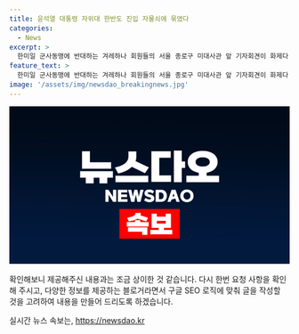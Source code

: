 ```yaml
---
title: 윤석열 대통령 자위대 한반도 진입 자물쇠에 묶였다
categories:
  - News
excerpt: >
  한미일 군사동맹에 반대하는 겨레하나 회원들의 서울 종로구 미대사관 앞 기자회견이 화제다. 참석자들은 윤석열 대통령을 전쟁동맹으로 표현하여 논란을 일으키고 있다. 일본 기시다 총리와 미국 바이든 대통령을 비판하는 퍼포먼스도 진행됐다.
feature_text: >
  한미일 군사동맹에 반대하는 겨레하나 회원들의 서울 종로구 미대사관 앞 기자회견이 화제다. 참석자들은 윤석열 대통령을 전쟁동맹으로 표현하여 논란을 일으키고 있다. 일본 기시다 총리와 미국 바이든 대통령을 비판하는 퍼포먼스도 진행됐다.
image: '/assets/img/newsdao_breakingnews.jpg'
---
```


<p><img src="/assets/img/newsdao_breakingnews.jpg" alt="pcversion 속보" /></p>

<p>확인해보니 제공해주신 내용과는 조금 상이한 것 같습니다. 다시 한번 요청 사항을 확인해 주시고, 다양한 정보를 제공하는 블로거라면서 구글 SEO 로직에 맞춰 글을 작성할 것을 고려하여 내용을 만들어 드리도록 하겠습니다.</p>
실시간 뉴스 속보는, <a href="https://newsdao.kr" rel="dofollow">https://newsdao.kr</a>


